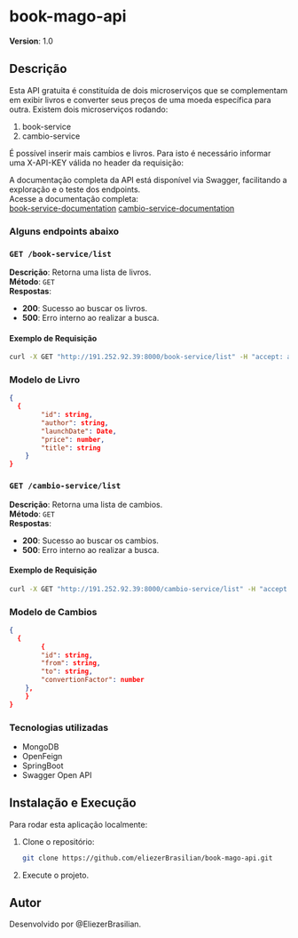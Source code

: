 # book-mago-api

**Version**: 1.0  

## Descrição

Esta API gratuita é constituída de dois microserviços que se complementam em exibir livros e converter seus preços de uma moeda específica para outra.
Existem dois microserviços rodando:
1. book-service
2. cambio-service

É possível inserir mais cambios e livros. Para isto é necessário informar uma X-API-KEY válida no header da requisição:  

A documentação completa da API está disponível via Swagger, facilitando a exploração e o teste dos endpoints.  
Acesse a documentação completa:  
[book-service-documentation](http://191.252.92.39:8000/book-service-documentation/swagger-ui/index.html)
[cambio-service-documentation](http://191.252.92.39:8001/cambio-service-documentation/swagger-ui/index.html)

### Alguns endpoints abaixo

### `GET /book-service/list`

**Descrição**: Retorna uma lista de livros.  
**Método**: `GET`  
**Respostas**:
- **200**: Sucesso ao buscar os livros.
- **500**: Erro interno ao realizar a busca.

#### Exemplo de Requisição

```bash
curl -X GET "http://191.252.92.39:8000/book-service/list" -H "accept: application/json"
```

### Modelo de Livro

```json
{
  {
        "id": string,
        "author": string,
        "launchDate": Date,
        "price": number,
        "title": string
    }
}
```

### `GET /cambio-service/list`

**Descrição**: Retorna uma lista de cambios.  
**Método**: `GET`  
**Respostas**:
- **200**: Sucesso ao buscar os cambios.
- **500**: Erro interno ao realizar a busca.

#### Exemplo de Requisição

```bash
curl -X GET "http://191.252.92.39:8000/cambio-service/list" -H "accept: application/json"
```

### Modelo de Cambios

```json
{
  {
        {
        "id": string,
        "from": string,
        "to": string,
        "convertionFactor": number
    },
    }
}
```

### Tecnologias utilizadas
- MongoDB
- OpenFeign
- SpringBoot
- Swagger Open API


## Instalação e Execução

Para rodar esta aplicação localmente:

1. Clone o repositório:

   ```bash
   git clone https://github.com/eliezerBrasilian/book-mago-api.git
    ```

2. Execute o projeto. 

## Autor
Desenvolvido por @EliezerBrasilian.
